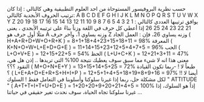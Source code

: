 حسب نظرية البروفيسور المستوحاة من احد العلوم التطبيقية وهي كالتالي : 
إذا كان ترتيب الحروف الأبجدية كالتالي:
A B C D E F G H I J K L M N O P Q R S T U V W X Y Z 
يوافق ترتيبها العددي كالتالي :
1 2 3 4 5 6 7 8 9 10 11 12 13 14 15 16 17 18 19 20 21 22 23 24 25 26 
إذا أعطي كل حرف في اللغة وزناً بناءً على ترتيبه الأبجدي ، يعنى مثلًا أول حرف هو A وزنه يساوي 1، وآخر حرف Z وزنه يساوي 26، فإن : 
العمل الجاد 
( H+A+R+D+W+O+R+K ) =
8+1+18+4+23+15+18+11 = 98% 
المعرفة 
( K+N+O+W+L+E+D+G+E ) =
11+14+15+23+12+5+4+7+5 = 96% 
الحب 
( L+O+V+E ) =
12+15+22+5 = 54% 
الحظ 
( L+U+C+K ) =
12+21+3+11 = 47% 
معنى هذا انه لا شيء مما سبق سوف يعطيك نتيجة 100% التي تريدها .. 
إذن هل هي، النقود ؟؟؟
( M+O+N+E+Y ) =
13+15+14+5+25 = 72%
طبعاً لا ! 
-ربما تكون القيادة ؟ 
( L+E+A+D+E+R+S+H+I+P ) =
12+5+1+4+5+18+19+8+9+16 = 97%
أيضا لا !! 
لكل مشكلة حل، ربما إذا غيرنا سلوكنا وأسلوبنا في التعامل فقط ! 
السلوك " ATTITUDE " 
( A+T+T+I+T+U+D+E ) =
1+20+20+9+20+21+4+5 = 100% 
إذاً هو السلوك، إذا غيرنا سلوكنا تجاه الحياة، سوف نحدث تغير حقيقي في حياتنا ...
